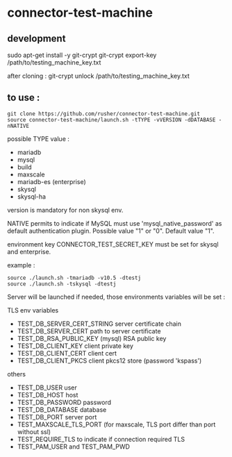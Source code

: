 # connector-test-machine

## development
sudo apt-get install -y git-crypt
git-crypt export-key /path/to/testing_machine_key.txt

after cloning :
git-crypt unlock /path/to/testing_machine_key.txt

## to use : 

```
git clone https://github.com/rusher/connector-test-machine.git
source connector-test-machine/launch.sh -tTYPE -vVERSION -dDATABASE -nNATIVE
```

possible TYPE value : 

* mariadb
* mysql
* build
* maxscale
* mariadb-es (enterprise)  
* skysql
* skysql-ha

version is mandatory for non skysql env.

NATIVE permits to indicate if MySQL must use 'mysql_native_password' as default authentication plugin. Possible value "1" or "0". Default value "1".

environment key CONNECTOR_TEST_SECRET_KEY must be set for skysql and enterprise. 

example :
```
source ./launch.sh -tmariadb -v10.5 -dtestj
source ./launch.sh -tskysql -dtestj
```

Server will be launched if needed, those environments variables will be set : 

TLS env variables 
* TEST_DB_SERVER_CERT_STRING server certificate chain
* TEST_DB_SERVER_CERT path to server certificate
* TEST_DB_RSA_PUBLIC_KEY (mysql) RSA public key
* TEST_DB_CLIENT_KEY client private key 
* TEST_DB_CLIENT_CERT client cert 
* TEST_DB_CLIENT_PKCS client pkcs12 store (password 'kspass')

others  
* TEST_DB_USER user
* TEST_DB_HOST host
* TEST_DB_PASSWORD password
* TEST_DB_DATABASE database  
* TEST_DB_PORT server port
* TEST_MAXSCALE_TLS_PORT (for maxscale, TLS port differ than port without ssl)
* TEST_REQUIRE_TLS to indicate if connection required TLS
* TEST_PAM_USER and TEST_PAM_PWD 
